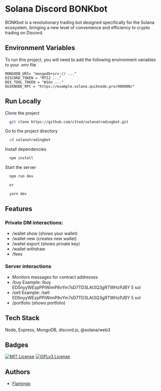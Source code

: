 # Solana Discord BONKbot

BONKbot is a revolutionary trading bot designed specifically for the Solana ecosystem, bringing a new level of convenience and efficiency to crypto trading on Discord.

## Environment Variables

To run this project, you will need to add the following environment variables to your .env file

```
MONGODB_URI= "mongodb+srv:// ..."
DISCORD_TOKEN = "MTI2 ..."
DEX_TOOL_TOKEN = "W1Gn ..."
QUIKNODE_RPC = "https://example.solana.quiknode.pro/000000/"
```

## Run Locally

Clone the project

```bash
  git clone https://github.com/c1ted/solanatradingbot.git
```

Go to the project directory

```bash
  cd solanatradingbot
```

Install dependencies

```bash
  npm install
```

Start the server

```bash
  npm run dev

  or

  yarn dev

```

## Features

### Private DM interactions:

- /wallet show (shows your wallet)
- /wallet new (creates new wallet)
- /wallet export (shows private key)
- /wallet withdraw <enter solana wallet> <solana amount>
- /fees <allows you to change fee priority>

### Server interactions

- Monitors messages for contract addresses
- /buy <enter contract address> <solana amount>
  Example: /buy ED5nyyWEzpPPiWimP8vYm7sD7TD3LAt3Q3gRTWHzPJBY 5 sol
- /sell <enter contract address> <solana amount>
  Example: /sell ED5nyyWEzpPPiWimP8vYm7sD7TD3LAt3Q3gRTWHzPJBY 5 sol
- /portfolio (shows portfolio)

## Tech Stack

Node, Express, MongoDB, discord.js, @solana/web3

## Badges

[![MIT License](https://img.shields.io/badge/License-MIT-green.svg)](https://choosealicense.com/licenses/mit/) [![GPLv3 License](https://img.shields.io/badge/License-Flamingo-red.svg)](https://opensource.org/licenses/)

## Authors

- [Flamingo](https://www.github.com/jealgods)
